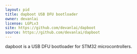 ```yaml
---
layout: pid
title: dapboot USB DFU bootloader
owner: devanlai
license: LGPLv3
site: https://github.com/devanlai/dapboot
source: https://github.com/devanlai/dapboot
---
```

dapboot is a USB DFU bootloader for STM32 microcontrollers.